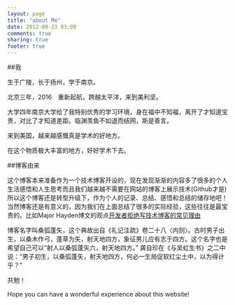 ```yaml
---
layout: page
title: "about Me"
date: 2012-09-23 03:09
comments: true
sharing: true
footer: true
---
```


##我

生于广陵，长于扬州，学于南京。

北京三年，2016　重新起航，跨越太平洋，来到美利坚。

大学四年南京大学给了我特别优秀的学习环境，身在福中不知福，离开了才知道宝贵，对比了才知道差距。临渊羡鱼不如退而结网，斯是善言。

来到美国，越来越感慨真是学术的好地方。

在这个物质极大丰富的地方，好好学术下去。

##博客由来

这个博客本来准备作为一个技术博客开设的，现在发现渐渐的内容多了很多的个人生活感悟和人生思考而且我们越来越不需要在网站的博客上展示技术(Github才是)所以这个博客还是转型升级下，作为个人的记录、总结、感悟和总结的储存地吧！当然博客还是有意义的，因为我们在上面总结了很多的实际经验，这些往往是最宝贵的。比如Major Hayden博文的观点[开发者拒绝写技术博客的常见理由](http://blog.jobbole.com/18251/)

博客名字叫桑弧蓬矢，这个典故出自《礼记注疏》卷二十八〈内则〉。古时男子出生，以桑木作弓，蓬草为矢，射天地四方，象征男儿应有志于四方。这个名字也是希望自己可以“射人以桑弧蓬矢六，射天地四方。” 
龚自珍在《与吴虹生书》之二中说：“男子初生，以桑弧蓬矢，射天地四方，何必一生局促软红尘土中，以为得计乎？”

共勉！

Hope you can have a wonderful experience about this website!
